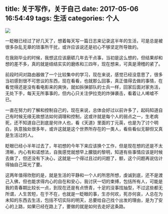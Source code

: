 title: 关于写作，关于自己
date: 2017-05-06 16:54:49
tags: 生活
categories: 个人
---
![](http://7xr8tf.com1.z0.glb.clouddn.com/blog/20170506/170006253.png)

一眨眼已经过了好几天了，想着每天写一篇日志来记录这半年的生活，可是总是被很多杂乱无章的琐事所干扰，或许应该说还是初心不够坚定所导致的。

<!--more-->

在我刚毕业的时候，我想这应该磨砺几年去干点事，当初是这么想的，但结果却和想的差不多，真的就是结结实实的磨练和三四年，现在想来，可真是滑稽的紧了。

前段时间对路由器做了一个比较集中的学习，现在来说，感觉已经没意思了，很多当初感到很不可思议的东西，现在看看，也就那么回事，真正值得去做的事情，在看觉得还是没有看电影来的爽快，就如拆弹部队的士兵一样，回家后面对家务活，无处下手，每天无所事事的，但内心只关注伊拉克的炸弹袭击，看着让人唏嘘不已。

一直在努力的了解和控制自己的，现在来说，总体会好过以前许多了，起码知道自己有时候无缘无故想法如何调理和控制，这或许就是每个人的弱点之一，生老病死，还不知道自己到底是何许人也，看《天道》里面的丁元英，也是为了讨个明白，执意独处很多年，或许这就是这个世界所存在的一类人，看些看似无聊但又真是生活过的人。

眨眼已经小半年过去了，年初想的今年下来应该换个工作，但是现在想的还是不太清晰，内心有和诺想法，自我感觉就想早上朦胧的黎明，知道有些事情应该是时候去做了，但还没有下决心，这就是一个得过且过的问题了，额，这个问题再说估计得抽自己耳光了要。

这两年值得欣慰的是，就是生活的平静和一个人的所思所想，虔诚到底，还不是渡己入佛，但也能求得内心的自在和安心，我讨厌一切的束缚，包括所有人，可能是我的青春期比较长一点，到现在还是有点愤青，十足的没事找抽型，不过这些都无所谓，人生苦短，在于不在，也就是一眨眼的事，生亦何欢，死亦何哀，人总在为未知的东西去生活，包括不切实际的明天，总要给自己找个出发的理由，是为了安心的上路，如果已经在路上了，要做的就是如何去走好这条路。
